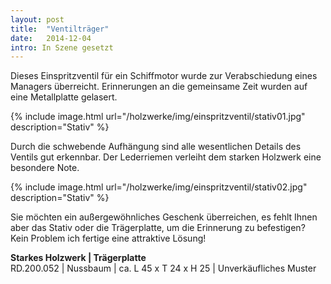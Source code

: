 ```yaml
---
layout: post
title:  "Ventilträger"
date:   2014-12-04
intro: In Szene gesetzt
---
```


Dieses Einspritzventil für ein Schiffmotor wurde zur Verabschiedung eines Managers überreicht.
Erinnerungen an die gemeinsame Zeit wurden auf eine Metallplatte gelasert.


{% include image.html url="/holzwerke/img/einspritzventil/stativ01.jpg" description="Stativ" %}

Durch die schwebende Aufhängung sind alle wesentlichen Details des Ventils gut erkennbar.
Der Lederriemen verleiht dem starken Holzwerk eine besondere Note.

{% include image.html url="/holzwerke/img/einspritzventil/stativ02.jpg" description="Stativ" %}

Sie möchten ein außergewöhnliches Geschenk überreichen, 
es fehlt Ihnen aber das Stativ oder die Trägerplatte, um die Erinnerung zu befestigen?
Kein Problem ich fertige eine attraktive Lösung!
	
**Starkes Holzwerk \| Trägerplatte**       
RD.200.052  \| 	Nussbaum \| ca. L 45 x T 24 x H 25 \| Unverkäufliches Muster
